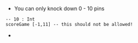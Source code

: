 - You can only knock down 0 - 10 pins
```
-- 10 : Int
scoreGame [-1,11] -- this should not be allowed!
```
- 
